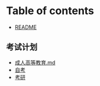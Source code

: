 # Table of contents

* [README](README.md)

## 考试计划

*  [成人高等教育.md](考试计划/成人高等教育.md) 
*  [自考](考试计划/自考.md) 
*  [考研](考试计划/考研.md) 